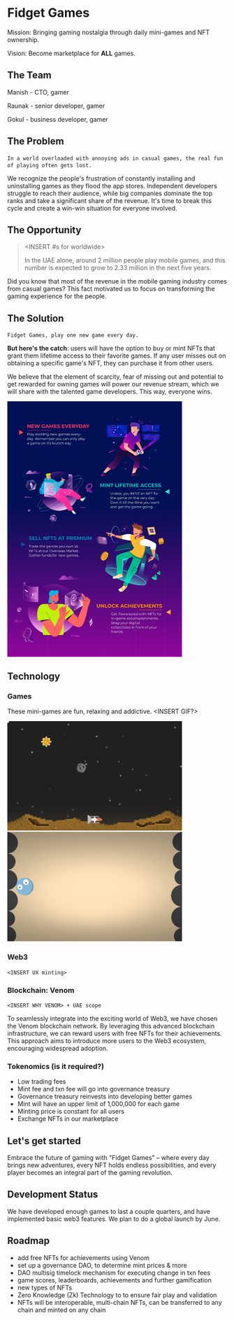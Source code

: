 # Fidget Games

Mission: Bringing gaming nostalgia through daily mini-games and NFT ownership.

Vision: Become marketplace for **ALL** games.

## The Team

Manish - CTO, gamer

Raunak - senior developer, gamer

Gokul - business developer, gamer

## The Problem

```
In a world overloaded with annoying ads in casual games, the real fun of playing often gets lost.
```

We recognize the people's frustration of constantly installing and uninstalling games as they flood the app stores. Independent developers struggle to reach their audience, while big companies dominate the top ranks and take a significant share of the revenue. It's time to break this cycle and create a win-win situation for everyone involved.

## The Opportunity

> <INSERT #s for worldwide>
>
> In the UAE alone, around 2 million people play mobile games, and this number is expected to grow to 2.33 million in the next five years.

Did you know that most of the revenue in the mobile gaming industry comes from casual games? This fact motivated us to focus on transforming the gaming experience for the people.

## The Solution

```
Fidget Games, play one new game every day.
```

**But here's the catch**: users will have the option to buy or mint NFTs that grant them lifetime access to their favorite games. If any user misses out on obtaining a specific game's NFT, they can purchase it from other users.

We believe that the element of scarcity, fear of missing out and potential to get rewarded for owning games will power our revenue stream, which we will share with the talented game developers. This way, everyone wins.

<img src="./assets/4.jpg" width="400">

## Technology

### Games

These mini-games are fun, relaxing and addictive. <INSERT GIF?>

<img src="./assets/2.jpeg" width="400">
<img src="./assets/3.jpeg" width="400">

### Web3

```
<INSERT UX minting>
```

### Blockchain: Venom

```
<INSERT WHY VENOM> + UAE scope
```

To seamlessly integrate into the exciting world of Web3, we have chosen the Venom blockchain network. By leveraging this advanced blockchain infrastructure, we can reward users with free NFTs for their achievements. This approach aims to introduce more users to the Web3 ecosystem, encouraging widespread adoption.

### Tokenomics (is it required?)

- Low trading fees
- Mint fee and txn fee will go into governance treasury
- Governance treasury reinvests into developing better games
- Mint will have an upper limit of 1,000,000 for each game
- Minting price is constant for all users
- Exchange NFTs in our marketplace

## Let's get started

Embrace the future of gaming with "Fidget Games" – where every day brings new adventures, every NFT holds endless possibilities, and every player becomes an integral part of the gaming revolution.

## Development Status

We have developed enough games to last a couple quarters, and have implemented basic web3 features. We plan to do a global launch by June.

## Roadmap

- add free NFTs for achievements using Venom
- set up a governance DAO, to determine mint prices & more
- DAO multisig timelock mechanism for executing change in txn fees
- game scores, leaderboards, achievements and further gamification
- new types of NFTs
- Zero Knowledge (Zk) Technology to to ensure fair play and validation
- NFTs will be interoperable, multi-chain NFTs, can be transferred to any chain and minted on any chain
